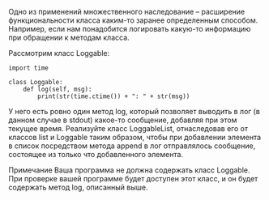 Одно из применений множественного наследование – расширение функциональности класса каким-то заранее определенным
способом. Например, если нам понадобится логировать какую-то информацию при обращении к методам класса.

Рассмотрим класс Loggable:

    import time
    
    class Loggable:
        def log(self, msg):
            print(str(time.ctime()) + ": " + str(msg))

У него есть ровно один метод log, который позволяет выводить в лог (в данном случае в stdout) какое-то сообщение,
добавляя при этом текущее время.
Реализуйте класс LoggableList, отнаследовав его от классов list и Loggable таким образом, чтобы при добавлении элемента
в список посредством метода append в лог отправлялось сообщение, состоящее из только что добавленного элемента.

Примечание
Ваша программа не должна содержать класс Loggable. При проверке вашей программе будет доступен этот класс, и он будет
содержать метод log, описанный выше.